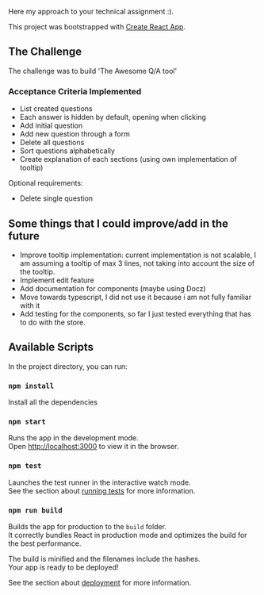 
Here my approach to your technical assignment :).

This project was bootstrapped with [Create React App](https://github.com/facebook/create-react-app).

## The Challenge 

The challenge was to build 'The Awesome Q/A tool'

### Acceptance Criteria Implemented


- List created questions
- Each answer is hidden by default, opening when clicking
- Add initial question
- Add new question through a form
- Delete all questions
- Sort questions alphabetically 
- Create explanation of each sections (using own implementation of tooltip)

Optional requirements:
- Delete single question 

## Some things that I could improve/add in the future
- Improve tooltip implementation: current implementation is not scalable, I am assuming a tooltip of max 3 lines, not taking into account the size of the tooltip.
- Implement edit feature
- Add documentation for components (maybe using Docz)
- Move towards typescript, I did not use it because i am not fully familiar with it
- Add testing for the components, so far I just tested everything that has to do with the store.
  
## Available Scripts

In the project directory, you can run:

### `npm install`

Install all the dependencies

### `npm start`

Runs the app in the development mode.<br>
Open [http://localhost:3000](http://localhost:3000) to view it in the browser.


### `npm test`

Launches the test runner in the interactive watch mode.<br>
See the section about [running tests](https://facebook.github.io/create-react-app/docs/running-tests) for more information.

### `npm run build`

Builds the app for production to the `build` folder.<br>
It correctly bundles React in production mode and optimizes the build for the best performance.

The build is minified and the filenames include the hashes.<br>
Your app is ready to be deployed!

See the section about [deployment](https://facebook.github.io/create-react-app/docs/deployment) for more information.
